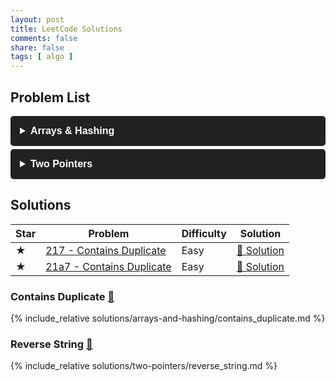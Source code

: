 ```yaml
---
layout: post
title: LeetCode Solutions
comments: false
share: false
tags: [ algo ]
---
```


<style>
  details {
    background-color: #222;
    color: #fff;
    padding: 10px;
    margin: 5px 0;
    border-radius: 5px;
    font-family: Arial, sans-serif;
    cursor: pointer;
  }

  summary {
    font-size: 16px;
    font-weight: bold;
    padding: 5px;
  }
</style>

## Problem List

<details>
  <summary>Arrays & Hashing</summary>

| Star | Problem                                                                       | Difficulty | Solution                           |
|------|-------------------------------------------------------------------------------|------------|------------------------------------|
| ★    | [217 - Contains Duplicate](https://leetcode.com/problems/contains-duplicate/) | Easy       | [🔗 Solution](#contains-duplicate) |

</details>

<details>
  <summary>Two Pointers</summary>

| Star | Problem                                                              | Difficulty | Solution                       |
|------|----------------------------------------------------------------------|------------|--------------------------------|
| ⭐    | [344 - Reverse String](https://leetcode.com/problems/reverse-string) | Easy       | [🔗 Solution](#reverse-string) |

</details>

## Solutions

| Star | Problem                                                                        | Difficulty | Solution                           |
|------|--------------------------------------------------------------------------------|------------|------------------------------------|
| ★    | [217 - Contains Duplicate](https://leetcode.com/problems/contains-duplicate/)  | Easy       | [🔗 Solution](#contains-duplicate) |
| ★    | [21a7 - Contains Duplicate](https://leetcode.com/problems/contains-duplicate/) | Easy       | [🔗 Solution](#contains-duplicate) |

### Contains Duplicate [🔼](#problem-list)

{% include_relative solutions/arrays-and-hashing/contains_duplicate.md %}

### Reverse String [🔼](#problem-list)

{% include_relative solutions/two-pointers/reverse_string.md %}